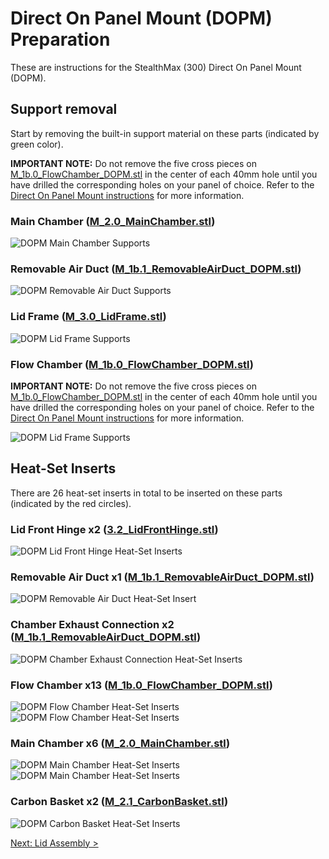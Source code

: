 # Direct On Panel Mount (DOPM) Preparation

These are instructions for the StealthMax (300) Direct On Panel Mount (DOPM).

## Support removal

Start by removing the built-in support material on these parts (indicated by green color). 

**IMPORTANT NOTE:** Do not remove the five cross pieces on [M_1b.0_FlowChamber_DOPM.stl](/STLs/1_FlowChamber/1b_DirectOnPanelMount/StealthMax/M_1b.0_FlowChamber_DOPM.stl) in the center of each 40mm hole until you have drilled the corresponding holes on your panel of choice. Refer to the [Direct On Panel Mount instructions](/assets/_unsorted/Direct-On-Panel_Mount/README.md) for more information.

### Main Chamber ([M_2.0_MainChamber.stl](/STLs/2_MainChamber/StealthMax/M_2.0_MainChamber.stl))
![DOPM Main Chamber Supports](/assets/docs/DOPM/dopm_prep_supp_mainchamber_300.png)

### Removable Air Duct ([M_1b.1_RemovableAirDuct_DOPM.stl](/STLs/1_FlowChamber/1b_DirectOnPanelMount/StealthMax/M_1b.1_RemovableAirDuct_DOPM.stl))
![DOPM Removable Air Duct Supports](/assets/docs/DOPM/dopm_prep_supp_removableairduct_300.png)

### Lid Frame ([M_3.0_LidFrame.stl](/STLs/3_Lid/StealthMax/M_3.0_LidFrame.stl))
![DOPM Lid Frame Supports](/assets/docs/DOPM/dopm_prep_supp_lidframe_300.png)

### Flow Chamber ([M_1b.0_FlowChamber_DOPM.stl](/STLs/1_FlowChamber/1b_DirectOnPanelMount/StealthMax/M_1b.0_FlowChamber_DOPM.stl))

**IMPORTANT NOTE:** Do not remove the five cross pieces on [M_1b.0_FlowChamber_DOPM.stl](/STLs/1_FlowChamber/1b_DirectOnPanelMount/StealthMax/M_1b.0_FlowChamber_DOPM.stl) in the center of each 40mm hole until you have drilled the corresponding holes on your panel of choice. Refer to the [Direct On Panel Mount instructions](/assets/_unsorted/Direct-On-Panel_Mount/README.md) for more information.

![DOPM Lid Frame Supports](/assets/docs/DOPM/dopm_prep_supp_flowchamber_300.png)

## Heat-Set Inserts

There are 26 heat-set inserts in total to be inserted on these parts (indicated by the red circles).

### Lid Front Hinge x2 ([3.2_LidFrontHinge.stl](/STLs/3_Lid/3.2_LidFrontHinge.stl))
![DOPM Lid Front Hinge Heat-Set Inserts](/assets/docs/DOPM/dopm_prep_insert_lidfronthinge_300.png)

### Removable Air Duct x1 ([M_1b.1_RemovableAirDuct_DOPM.stl](/STLs/1_FlowChamber/1b_DirectOnPanelMount/StealthMax/M_1b.1_RemovableAirDuct_DOPM.stl))
![DOPM Removable Air Duct Heat-Set Insert](/assets/docs/DOPM/dopm_prep_insert_removableairduct_300.png)

### Chamber Exhaust Connection x2 ([M_1b.1_RemovableAirDuct_DOPM.stl](/STLs/1_FlowChamber/1b_DirectOnPanelMount/StealthMax/M_1b.1_RemovableAirDuct_DOPM.stl))
![DOPM Chamber Exhaust Connection Heat-Set Inserts](/assets/docs/DOPM/dopm_prep_insert_chamberexhaustconnection_300.png)

### Flow Chamber x13 ([M_1b.0_FlowChamber_DOPM.stl](/STLs/1_FlowChamber/1b_DirectOnPanelMount/StealthMax/M_1b.0_FlowChamber_DOPM.stl))
![DOPM Flow Chamber Heat-Set Inserts](/assets/docs/DOPM/dopm_prep_insert_flowchamber1_300.png)
![DOPM Flow Chamber Heat-Set Inserts](/assets/docs/DOPM/dopm_prep_insert_flowchamber2_300.png)

### Main Chamber x6 ([M_2.0_MainChamber.stl](/STLs/2_MainChamber/StealthMax/M_2.0_MainChamber.stl))
![DOPM Main Chamber Heat-Set Inserts](/assets/docs/DOPM/dopm_prep_insert_mainchamber1_300.png)
![DOPM Main Chamber Heat-Set Inserts](/assets/docs/DOPM/dopm_prep_insert_mainchamber2_300.png)

### Carbon Basket x2 ([M_2.1_CarbonBasket.stl](/STLs/2_MainChamber/StealthMax/M_2.1_CarbonBasket.stl))
![DOPM Carbon Basket Heat-Set Inserts](/assets/docs/DOPM/dopm_prep_insert_carbonbasket_300.png)

[Next: Lid Assembly >](Lid_Assembly.md)